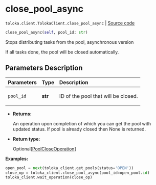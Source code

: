 # close_pool_async
`toloka.client.TolokaClient.close_pool_async` | [Source code](https://github.com/Toloka/toloka-kit/blob/v0.1.26/src/client/__init__.py#L40)

```python
close_pool_async(self, pool_id: str)
```

Stops distributing tasks from the pool, asynchronous version


If all tasks done, the pool will be closed automatically.

## Parameters Description

| Parameters | Type | Description |
| :----------| :----| :-----------|
`pool_id`|**str**|<p>ID of the pool that will be closed.</p>

* **Returns:**

  An operation upon completion of which you can get the pool with updated
status. If pool is already closed then None is returned.

* **Return type:**

  Optional\[[PoolCloseOperation](toloka.client.operations.PoolCloseOperation.md)\]

**Examples:**

```python
open_pool = next(toloka_client.get_pools(status='OPEN'))
close_op = toloka_client.close_pool_async(pool_id=open_pool.id)
toloka_client.wait_operation(close_op)
```
